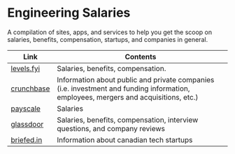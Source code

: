 # Engineering Salaries

A compilation of sites, apps, and services to help you get the scoop on salaries, benefits, compensation, startups, and companies in general.

| Link | Contents |
| ---- | -------- |
| [levels.fyi](https://levels.fyi) | Salaries, benefits, compensation.|
| [crunchbase](https://crunchbase.com) | Information about public and private companies (i.e. investment and funding information, employees, mergers and acquisitions, etc.) |
| [payscale](https://payscale.com) | Salaries |
| [glassdoor](https://glassdoor.com) | Salaries, benefits, compensation, interview questions, and company reviews |
| [briefed.in](https://briefed.in/) | Information about canadian tech startups |
